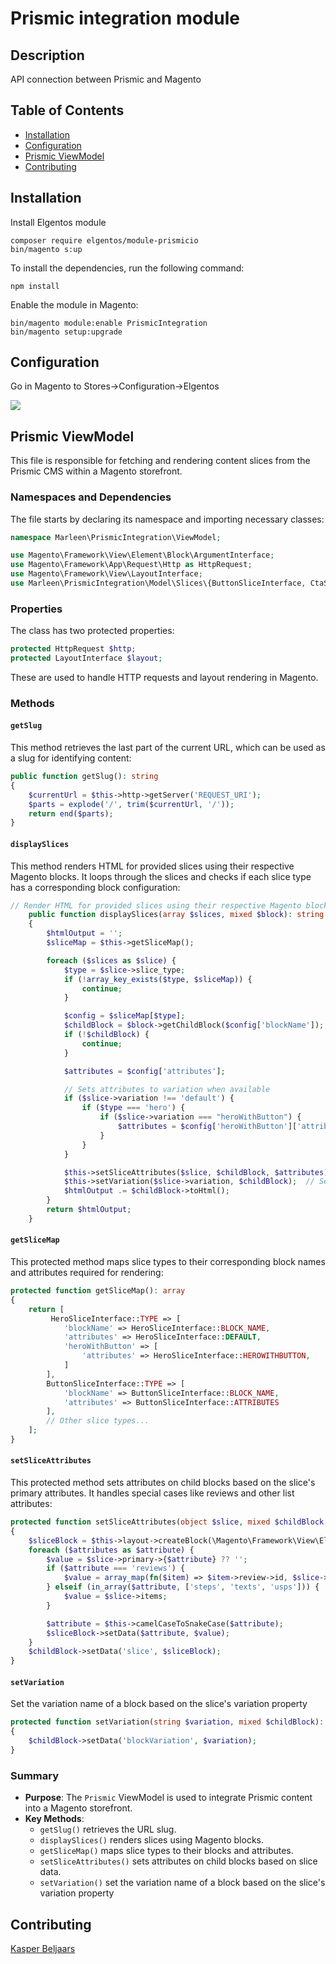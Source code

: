 # Prismic integration module

## Description
API connection between Prismic and Magento

## Table of Contents
- [Installation](#installation)
- [Configuration](#configuration)
- [Prismic ViewModel](#prismic-viewmodel)
- [Contributing](#contributing)

## Installation
Install Elgentos module 
```
composer require elgentos/module-prismicio
bin/magento s:up
```
To install the dependencies, run the following command:
```
npm install
```
Enable the module in Magento:
```
bin/magento module:enable PrismicIntegration
bin/magento setup:upgrade
```
## Configuration 
Go in Magento to Stores->Configuration->Elgentos

<img src="https://user-images.githubusercontent.com/431360/100359099-60a84480-2ff7-11eb-87e2-4a01ec82fdbc.png"> 

## Prismic ViewModel

This file is responsible for fetching and rendering content slices from the Prismic CMS within a Magento storefront.

### Namespaces and Dependencies

The file starts by declaring its namespace and importing necessary classes:

```php
namespace Marleen\PrismicIntegration\ViewModel;

use Magento\Framework\View\Element\Block\ArgumentInterface;
use Magento\Framework\App\Request\Http as HttpRequest;
use Magento\Framework\View\LayoutInterface;
use Marleen\PrismicIntegration\Model\Slices\{ButtonSliceInterface, CtaSliceInterface, HeroSliceInterface, ReviewsSliceInterface, StepsSliceInterface, TitleWithTextSliceInterface, UspsSliceInterface};
```

### Properties

The class has two protected properties:

```php
protected HttpRequest $http;
protected LayoutInterface $layout;
```

These are used to handle HTTP requests and layout rendering in Magento.

### Methods

#### `getSlug`

This method retrieves the last part of the current URL, which can be used as a slug for identifying content:

```php
public function getSlug(): string
{
    $currentUrl = $this->http->getServer('REQUEST_URI');
    $parts = explode('/', trim($currentUrl, '/'));
    return end($parts);
}
```

#### `displaySlices`

This method renders HTML for provided slices using their respective Magento blocks. It loops through the slices and checks if each slice type has a corresponding block configuration:

```php
// Render HTML for provided slices using their respective Magento blocks
    public function displaySlices(array $slices, mixed $block): string
    {
        $htmlOutput = '';
        $sliceMap = $this->getSliceMap();

        foreach ($slices as $slice) {
            $type = $slice->slice_type;
            if (!array_key_exists($type, $sliceMap)) {
                continue;
            }

            $config = $sliceMap[$type];
            $childBlock = $block->getChildBlock($config['blockName']);
            if (!$childBlock) {
                continue;
            }

            $attributes = $config['attributes'];

            // Sets attributes to variation when available
            if ($slice->variation !== 'default') {
                if ($type === 'hero') {
                    if ($slice->variation === "heroWithButton") {
                        $attributes = $config['heroWithButton']['attributes'];
                    }
                }
            }

            $this->setSliceAttributes($slice, $childBlock, $attributes); // Set attributes to block
            $this->setVariation($slice->variation, $childBlock);  // Set the variation name to block
            $htmlOutput .= $childBlock->toHtml();
        }
        return $htmlOutput;
    }
```

#### `getSliceMap`

This protected method maps slice types to their corresponding block names and attributes required for rendering:

```php
protected function getSliceMap(): array
{
    return [
         HeroSliceInterface::TYPE => [
            'blockName' => HeroSliceInterface::BLOCK_NAME,
            'attributes' => HeroSliceInterface::DEFAULT,
            'heroWithButton' => [
                'attributes' => HeroSliceInterface::HEROWITHBUTTON,
            ]
        ],
        ButtonSliceInterface::TYPE => [
            'blockName' => ButtonSliceInterface::BLOCK_NAME,
            'attributes' => ButtonSliceInterface::ATTRIBUTES
        ],
        // Other slice types...
    ];
}
```

#### `setSliceAttributes`

This protected method sets attributes on child blocks based on the slice's primary attributes. It handles special cases like reviews and other list attributes:

```php
protected function setSliceAttributes(object $slice, mixed $childBlock, array $attributes): void
{
    $sliceBlock = $this->layout->createBlock(\Magento\Framework\View\Element\Template::class);
    foreach ($attributes as $attribute) {
        $value = $slice->primary->{$attribute} ?? '';
        if ($attribute === 'reviews') {
            $value = array_map(fn($item) => $item->review->id, $slice->items);
        } elseif (in_array($attribute, ['steps', 'texts', 'usps'])) {
            $value = $slice->items;
        }

        $attribute = $this->camelCaseToSnakeCase($attribute);
        $sliceBlock->setData($attribute, $value);
    }
    $childBlock->setData('slice', $sliceBlock);
}
```
#### `setVariation`

Set the variation name of a block based on the slice's variation property

```php
protected function setVariation(string $variation, mixed $childBlock): void
{
    $childBlock->setData('blockVariation', $variation);
}
```

### Summary

- **Purpose**: The `Prismic` ViewModel is used to integrate Prismic content into a Magento storefront.
- **Key Methods**: 
  - `getSlug()` retrieves the URL slug.
  - `displaySlices()` renders slices using Magento blocks.
  - `getSliceMap()` maps slice types to their blocks and attributes.
  - `setSliceAttributes()` sets attributes on child blocks based on slice data.
  - `setVariation()` set the variation name of a block based on the slice's variation property

## Contributing
[Kasper Beljaars](https://github.com/KasperOfzeau)

